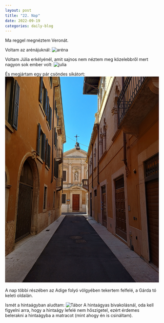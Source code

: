 ```yaml
---
layout: post
title: "22. Nap"
date: 2022-09-19
categories: daily-blog
---
```


Ma reggel megnéztem Veronát.

Voltam az arénájuknál: ![aréna](/day22stadion.jpg)

Voltam Júlia erkélyénél, amit sajnos nem néztem meg közelebbről mert nagyon sok ember volt: ![julia](/day22julia.jpg)

És megjártam egy pár csöndes sikátort: ![Sikátor](/day22sikator.jpg)

A nap többi részében az Adige folyó völgyében tekertem felfelé, a Gárda tó keleti oldalán.

Ismét a hintaágyban aludtam: ![Tábor](/day22camp.jpg)
A hintaágyas bivakolásnál, oda kell figyelni arra, hogy a hintaágy lefelé nem hőszigetel, ezért érdemes belerakni a hintaágyba a matracot (mint ahogy én is csináltam).



